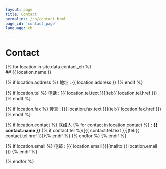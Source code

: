 ```yaml
---
layout: page
title: Contact
permalink: /ch/contact.html
page_id: 'contact_page'
language: ch
---
```


# Contact

<div class="row">
{% for location in site.data.contact_ch %}
<div class="col-md-6 my-4">
## {{ location.name }}

{% if location.address %}
地址
: {{ location.address }}
{% endif %}


{% if location.tel %}
电话
: [{{ location.tel.text }}](tel:{{ location.tel.href }})
{% endif %}


{% if location.fax %}
传真
: [{{ location.fax.text }}](tel:{{ location.fax.href }})
{% endif %}


{% if location.contact %}
联络人
{% for contact in location.contact %}
: **{{ contact.name }}** {% if contact.tel %}([{{ contact.tel.text }}](tel:{{ contact.tel.href }})){% endif %}
{% endfor %}
{% endif %}


{% if location.email %}
电邮
: [{{ location.email }}](mailto:{{ location.email }})
{% endif %}

</div>
{% endfor %}

</div>